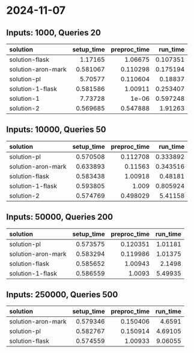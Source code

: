 # 2024-11-07

## Inputs: 1000, Queries 20

| solution           |   setup_time |   preproc_time |   run_time |
|:-------------------|-------------:|---------------:|-----------:|
| solution-flask     |     1.17165  |       1.06675  |   0.107351 |
| solution-aron-mark |     0.581067 |       0.110298 |   0.175194 |
| solution-pl        |     5.70577  |       0.110604 |   0.18837  |
| solution-1-flask   |     0.581586 |       1.00911  |   0.253407 |
| solution-1         |     7.73728  |       1e-06    |   0.597248 |
| solution-2         |     0.569685 |       0.547888 |   1.91263  |

## Inputs: 10000, Queries 50

| solution           |   setup_time |   preproc_time |   run_time |
|:-------------------|-------------:|---------------:|-----------:|
| solution-pl        |     0.570508 |       0.112708 |   0.333892 |
| solution-aron-mark |     0.633893 |       0.11563  |   0.343516 |
| solution-flask     |     0.583438 |       1.00918  |   0.48181  |
| solution-1-flask   |     0.593805 |       1.009    |   0.805924 |
| solution-2         |     0.574769 |       0.498029 |   5.41158  |

## Inputs: 50000, Queries 200

| solution           |   setup_time |   preproc_time |   run_time |
|:-------------------|-------------:|---------------:|-----------:|
| solution-pl        |     0.573575 |       0.120351 |    1.01181 |
| solution-aron-mark |     0.583294 |       0.119986 |    1.01375 |
| solution-flask     |     0.585652 |       1.00943  |    2.1498  |
| solution-1-flask   |     0.586559 |       1.0093   |    5.49935 |

## Inputs: 250000, Queries 500

| solution           |   setup_time |   preproc_time |   run_time |
|:-------------------|-------------:|---------------:|-----------:|
| solution-aron-mark |     0.579346 |       0.150406 |    4.6591  |
| solution-pl        |     0.582767 |       0.150914 |    4.69105 |
| solution-flask     |     0.574559 |       1.00933  |    9.06055 |